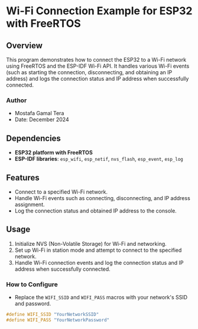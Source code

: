 # Wi-Fi Connection Example for ESP32 with FreeRTOS

## Overview

This program demonstrates how to connect the ESP32 to a Wi-Fi network using FreeRTOS and the ESP-IDF Wi-Fi API. It handles various Wi-Fi events (such as starting the connection, disconnecting, and obtaining an IP address) and logs the connection status and IP address when successfully connected.

### Author
- Mostafa Gamal Tera  
- Date: December 2024

## Dependencies

- **ESP32 platform with FreeRTOS**
- **ESP-IDF libraries**: `esp_wifi`, `esp_netif`, `nvs_flash`, `esp_event`, `esp_log`

## Features

- Connect to a specified Wi-Fi network.
- Handle Wi-Fi events such as connecting, disconnecting, and IP address assignment.
- Log the connection status and obtained IP address to the console.

## Usage

1. Initialize NVS (Non-Volatile Storage) for Wi-Fi and networking.
2. Set up Wi-Fi in station mode and attempt to connect to the specified network.
3. Handle Wi-Fi connection events and log the connection status and IP address when successfully connected.

### How to Configure

- Replace the `WIFI_SSID` and `WIFI_PASS` macros with your network's SSID and password.

```c
#define WIFI_SSID "YourNetworkSSID"
#define WIFI_PASS "YourNetworkPassword"